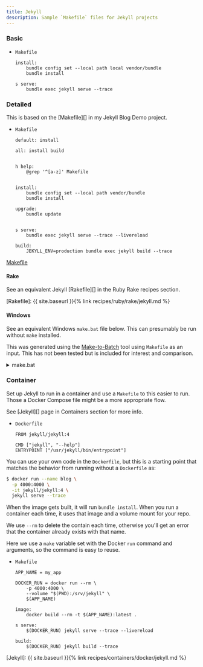 ```yaml
---
title: Jekyll
description: Sample `Makefile` files for Jekyll projects
---
```



### Basic

- `Makefile`
	```make
	install:
		bundle config set --local path local vendor/bundle
		bundle install

	s serve:
		bundle exec jekyll serve --trace
	```

### Detailed

This is based on the [Makefile][] in my Jekyll Blog Demo project.

- `Makefile`
    ```make
    default: install

    all: install build


    h help:
        @grep '^[a-z]' Makefile


    install:
        bundle config set --local path vendor/bundle
        bundle install

    upgrade:
        bundle update


    s serve:
        bundle exec jekyll serve --trace --livereload

    build:
        JEKYLL_ENV=production bundle exec jekyll build --trace
    ```

[Makefile](https://github.com/MichaelCurrin/jekyll-blog-demo/blob/master/Makefile)

#### Rake

See an equivalent Jekyll [Rakefile][] in the Ruby Rake recipes section.

[Rakefile]: {{ site.baseurl }}{% link recipes/ruby/rake/jekyll.md %}

#### Windows

See an equivalent Windows `make.bat` file below. This can presumably be run without `make` installed. 

This was generated using the [Make-to-Batch](https://github.com/espositoandrea/Make-to-Batch) tool using `Makefile` as an input. This has not been tested but is included for interest and comparison.

<details>
<summary>make.bat</summary>
    
```bat
@echo off

SET 	JEKYLL_ENV=production bundle exec jekyll build --trace

IF /I "%1"=="default" GOTO default
IF /I "%1"=="h help" GOTO h help
IF /I "%1"=="install" GOTO install
IF /I "%1"=="upgrade" GOTO upgrade
IF /I "%1"=="s serve" GOTO s serve
IF /I "%1"=="build" GOTO build
GOTO error

:default
	CALL make.bat install
	GOTO :EOF

:h help
	@grep '^[a-z]' Makefile
	GOTO :EOF

:install
	bundle config set --local path vendor/bundle
	bundle install
	GOTO :EOF

:upgrade
	bundle update
	GOTO :EOF

:s serve
	bundle exec jekyll serve --trace --livereload
	GOTO :EOF

:build
	JEKYLL_ENV=production bundle exec jekyll build --trace
	GOTO :EOF

:error
    IF "%1"=="" (
        ECHO make: *** No targets specified and no makefile found.  Stop.
    ) ELSE (
        ECHO make: *** No rule to make target '%1%'. Stop.
    )
    GOTO :EOF
```

</details>

### Container

Set up Jekyll to run in a container and use a `Makefile` to this easier to run. Those a Docker Compose file might be a more appropriate flow.

See [Jekyll][] page in Containers section for more info.

- `Dockerfile`
    ```docker
    FROM jekyll/jekyll:4

    CMD ["jekyll", "--help"]
    ENTRYPOINT ["/usr/jekyll/bin/entrypoint"]
    ```

You can use your own code in the `Dockerfile`, but this is a starting point that matches the behavior from running without a `Dockerfile` as:

```sh
$ docker run --name blog \
  -p 4000:4000 \
  -it jekyll/jekyll:4 \
  jekyll serve --trace
```

When the image gets built, it will run `bundle install`. When you run a container each time, it uses that image and a volume mount for your repo.

We use `--rm` to delete the contain each time, otherwise you'll get an error that the container already exists with that name.

Here we use a `make` variable set with the Docker `run` command and arguments, so the command is easy to reuse.

- `Makefile`
    ```make
    APP_NAME = my_app

    DOCKER_RUN = docker run --rm \
        -p 4000:4000 \
        --volume "$(PWD):/srv/jekyll" \
        $(APP_NAME)

    image:
        docker build --rm -t $(APP_NAME):latest .

    s serve:
    	$(DOCKER_RUN) jekyll serve --trace --livereload

    build:
        $(DOCKER_RUN) jekyll build --trace
    ```

[Jekyll]: {{ site.baseurl }}{% link recipes/containers/docker/jekyll.md %}
